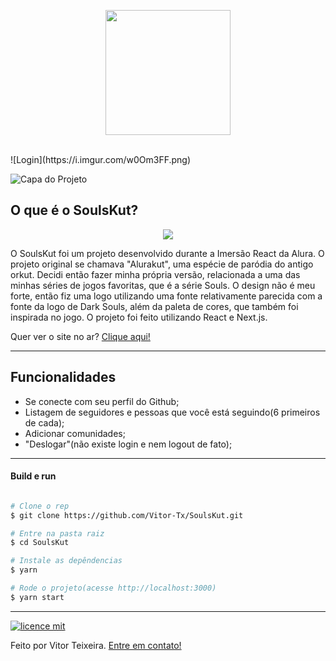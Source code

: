 <p align="center">
<img src="https://i.imgur.com/1SbDXF7.png" width="200px">
</p>
<br>
![Login](https://i.imgur.com/w0Om3FF.png)

![Capa do Projeto](https://i.imgur.com/QoPiqRr.png)


## O que é o SoulsKut?

<p align="center">
<img src="https://i.imgur.com/1SbDXF7.png">
</p>

O SoulsKut foi um projeto desenvolvido durante a Imersão React da Alura. O projeto original se chamava "Alurakut", uma espécie de paródia do antigo orkut. Decidi então fazer minha própria versão, relacionada a uma das minhas séries de jogos favoritas, que é a série Souls. O design não é meu forte, então fiz uma logo utilizando uma fonte relativamente parecida com a fonte da logo de Dark Souls, além da paleta de cores, que também foi inspirada no jogo. O projeto foi feito utilizando React e Next.js.

Quer ver o site no ar? [Clique aqui!](https://soulskut.vercel.app)


---

## Funcionalidades

- Se conecte com seu perfil do Github;
- Listagem de seguidores e pessoas que você está seguindo(6 primeiros de cada);
- Adicionar comunidades;
- "Deslogar"(não existe login e nem logout de fato);
---


#### Build e run
```bash

# Clone o rep
$ git clone https://github.com/Vitor-Tx/SoulsKut.git

# Entre na pasta raiz
$ cd SoulsKut

# Instale as depêndencias
$ yarn

# Rode o projeto(acesse http://localhost:3000)
$ yarn start
```

---

[![licence mit](https://img.shields.io/badge/licence-MIT-blue.svg?style=flat-square)](https://github.com/Vitor-Tx/SoulsKut/blob/master/LICENSE)


Feito por Vitor Teixeira. [Entre em contato!](https://www.linkedin.com/in/vitor-teixeira-eof/)



